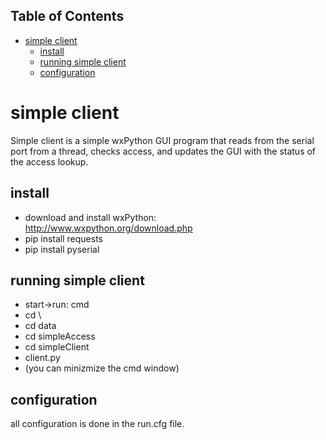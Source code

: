 <div id="table-of-contents">
<h2>Table of Contents</h2>
<div id="text-table-of-contents">
<ul>
<li><a href="#sec-1">simple client</a>
<ul>
<li><a href="#sec-1-1">install</a></li>
<li><a href="#sec-1-2">running simple client</a></li>
<li><a href="#sec-1-3">configuration</a></li>
</ul>
</li>
</ul>
</div>
</div>

# simple client<a id="sec-1" name="sec-1"></a>

Simple client is a simple wxPython GUI program that reads from the serial
port from a thread, checks access, and updates the GUI with the status of
the access lookup.

## install<a id="sec-1-1" name="sec-1-1"></a>

-   download and install wxPython: <http://www.wxpython.org/download.php>
-   pip install requests
-   pip install pyserial

## running simple client<a id="sec-1-2" name="sec-1-2"></a>

-   start->run: cmd
-   cd \\
-   cd data
-   cd simpleAccess
-   cd simpleClient
-   client.py
-   (you can minizmize the cmd window)

## configuration<a id="sec-1-3" name="sec-1-3"></a>

all configuration is done in the run.cfg file.